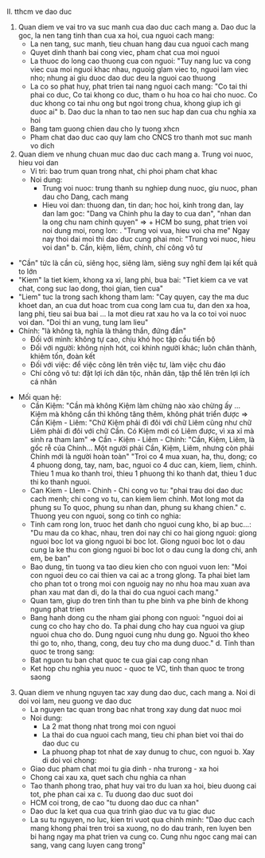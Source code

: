 II. tthcm ve dao duc
1. Quan diem ve vai tro va suc manh cua dao duc cach mang
  a. Dao duc la goc, la nen tang tinh than cua xa hoi, cua nguoi cach mang:
    - La nen tang, suc manh, tieu chuan hang dau cua nguoi cach mang
    - Quyet dinh thanh bai cong viec, pham chat cua moi nguoi
    - La thuoc do long cao thuong cua con nguoi: "Tuy nang luc va cong viec cua moi nguoi khac nhau, nguoig glam viec to, nguoi lam viec nho; nhung ai giu duoc dao duc deu la nguoi cao thuong
    - La co so phat huy, phat trien tai nang nguoi cach mang: "Co tai thi phai co duc, Co tai khong co duc, tham o hu hoa co hai cho nuoc. Co duc khong co tai nhu ong but ngoi trong chua, khong giup ich gi duoc ai"
  b. Dao duc la nhan to tao nen suc hap dan cua chu nghia xa hoi
    - Bang tam guong chien dau cho ly tuong xhcn
    - Pham chat dao duc cao quy lam cho CNCS tro thanh mot suc manh vo dich
2. Quan diem ve nhung chuan muc dao duc cach mang
  a. Trung voi nuoc, hieu voi dan
    - Vi tri: bao trum quan trong nhat, chi phoi pham chat khac
    - Noi dung:
      + Trung voi nuoc: trung thanh su nghiep dung nuoc, giu nuoc, phan dau cho Dang, cach mang
      + Hieu voi dan: thuong dan, tin dan; hoc hoi, kinh trong dan, lay dan lam goc: "Dang va Chinh phu la day to cua dan", "nhan dan la ong chu nam chinh quyen"
      => + HCM bo sung, phat trien voi noi dung moi, rong lon: . "Trung voi vua, hieu voi cha me"
      Ngay nay thoi dai moi thi dao duc cung phai moi: "Trung voi nuoc, hieu voi dan"
  b. Cần, kiệm, liêm, chính, chí công vô tư
  - "Cần" tức là cần cù, siêng học, siêng làm, siêng suy nghĩ đem lại kết quả to lớn
  - "Kiem" la tiet kiem, khong xa xi, lang phi, bua bai: "Tiet kiem ca ve vat chat, cong suc lao dong, thoi gian, tien cua"
  - "Liem" tuc la trong sach khong tham lam: "Cay quyen, cay the ma duc khoet dan, an cua dut hoac trom cua cong lam cua tu, dan den xa hoa, lang phi, tieu sai bua bai ... la mot dieu rat xau ho va la co toi voi nuoc voi dan. "Doi thi an vung, tung lam lieu"
  - Chính: "là không tà, nghĩa là thảng thắn, đứng đắn"
    + Đối với mình: không tự cao, chịu khó học tập cầu tiến bộ
    + Đối với người: không nịnh hót, coi khinh người khác; luôn chân thành, khiêm tốn, đoàn kết
    + Đối với việc: để việc công lên trên việc tư, làm việc chu đáo
    + Chí công vô tư: đặt lợi ích dân tộc, nhân dân, tập thể lên trên lợi ích cá nhân
  + Mối quan hệ:
    - Cần Kiệm: "Cần mà không Kiệm làm chừng nào xào chừng ấy ... Kiệm mà không cần thì không tăng thêm, không phát triển được
    => Cần Kiệm - Liêm: "Chữ Kiệm phải đi đôi với chữ Liêm cũng như chữ Liêm phải đi đôi với chữ Cần. Có Kiệm mới có Liêm được, vì xa xỉ mà sinh ra tham lam"
    => Cần - Kiệm - Liêm - Chính: "Cần, Kiệm, Liêm, là gốc rễ của Chính... Một người phải Cần, Kiệm, Liêm, nhưng còn phải Chính mới là người hoàn toàn"
    "Troi co 4 mua xuan, ha, thu, dong; co 4 phuong dong, tay, nam, bac, nguoi co 4 duc can, kiem, liem, chinh. Thieu 1 mua ko thanh troi, thieu 1 phuong thi ko thanh dat, thieu 1 duc thi ko thanh nguoi.
    - Can Kiem - LIem - Chinh - Chi cong vo tu: "phai trau doi dao duc cach menh; chi cong vo tu, can kiem liem chinh. Mot long mot da phung su To quoc, phung su nhan dan, phung su khang chien."
  c. Thuong yeu con nguoi, song co tinh co nghia:
    - Tinh cam rong lon, truoc het danh cho nguoi cung kho, bi ap buc...: "Du mau da co khac, nhau, tren doi nay chi co hai giong nguoi: giong nguoi boc lot va giong nguoi bi boc lot. Giong nguoi boc lot o dau cung la ke thu con giong nguoi bi boc lot o dau cung la dong chi, anh em, be ban"
    - Bao dung, tin tuong va tao dieu kien cho con nguoi vuon len: "Moi con nguoi deu co cai thien va cai ac a trong glong. Ta phai biet lam cho phan tot o trong moi con nguoig nay no nhu hoa mau xuan ava phan xau mat dan di, do la thai do cua nguoi cach mang."
    - Quan tam, giup do tren tinh than tu phe binh va phe binh de khong ngung phat trien
    - Bang hanh dong cu the nham giai phong con nguoi: "nguoi doi ai cung co cho hay cho do. Ta phai dung cho hay cua nguoi va giup nguoi chua cho do. Dung nguoi cung nhu dung go. Nguoi tho kheo thi go to, nho, thang, cong, deu tuy cho ma dung duoc."
  d. Tinh than quoc te trong sang:
    - Bat nguon tu ban chat quoc te cua giai cap cong nhan
    - Ket hop chu nghia yeu nuoc - quoc te VC, tinh than quoc te trong saong
  3. Quan diem ve nhung nguyen tac xay dung dao duc, cach mang
    a. Noi di doi voi lam, neu guong ve dao duc
      + La nguyen tac quan trong bac nhat trong xay dung dat nuoc moi
      + Noi dung:
        - La 2 mat thong nhat trong moi con nguoi
        - La thai do cua nguoi cach mang, tieu chi phan biet voi thai do dao duc cu
        - La phuong phap tot nhat de xay dunug to chuc, con nguoi
    b. Xay di doi voi chong:
      - Giao duc pham chat moi tu gia dinh - nha trurong - xa hoi
      - Chong cai xau xa, quet sach chu nghia ca nhan
      - Tao thanh phong trao, phat huy vai tro du luan xa hoi, bieu duong cai tot, phe phan cai xa
    c. Tu duong dao duc suot doi
      - HCM coi trong, de cao "tu duong dao duc ca nhan"
      - Dao duc la ket qua cua qua trinh giao duc va tu giac duc
      - La su tu nguyen, no luc, kien tri vuot qua chinh minh: "Dao duc cach mang khong phai tren troi sa xuong, no do dau tranh, ren luyen ben bi hang ngay ma phat trien va cung co. Cung nhu ngoc cang mai can sang, vang cang luyen cang trong"